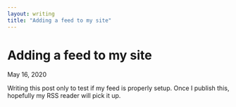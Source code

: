 ```yaml
---
layout: writing
title: "Adding a feed to my site"
---
```

# Adding a feed to my site

May 16, 2020

Writing this post only to test if my feed is properly setup. Once I publish
this, hopefully my RSS reader will pick it up.
